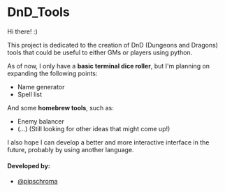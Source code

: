 # DnD_Tools
Hi there! :)

This project is dedicated to the creation of DnD (Dungeons and Dragons) tools that could be useful to either GMs or players using python.

As of now, I only have a **basic terminal dice roller**, but I'm planning on expanding the following points:

- Name generator
- Spell list

And some **homebrew tools**, such as:

- Enemy balancer
- (...) (Still looking for other ideas that might come up!)

I also hope I can develop a better and more interactive interface in the future, probably by using another language.




#### Developed by:

- [@pipschroma](https://github.com/pipschroma)
